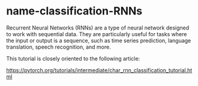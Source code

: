# name-classification-RNNs
Recurrent Neural Networks (RNNs) are a type of neural network designed to work with sequential data. They are particularly useful for tasks where the input or output is a sequence, such as time series prediction, language translation, speech recognition, and more.

This tutorial is closely oriented to the following article:

https://pytorch.org/tutorials/intermediate/char_rnn_classification_tutorial.html

